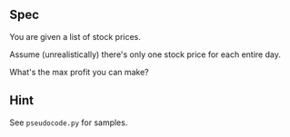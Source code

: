 ## Spec

You are given a list of stock prices.

Assume (unrealistically) there's only one stock price for each entire day.

What's the max profit you can make? 

## Hint

See `pseudocode.py` for samples.